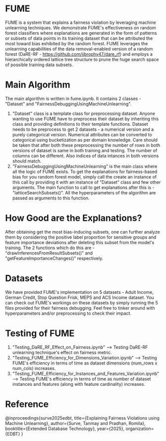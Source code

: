 # FUME
FUME is a system that explains a fairness violation by leveraging machine unlearning techniques. We demonstrate FUME's effectiveness on random forest classifiers where explanations are generated in the form of patterns or subsets of data points in its training dataset that can be attributed the most toward bias exhibited by the random forest. FUME leverages the unlearning capabilities of the data removal-enabled version of a random forest (DaRE-RF - https://github.com/jjbrophy47/dare_rf) and employs a hierarchically ordered lattice tree structure to prune the huge search space of possible training data subsets.

# Main Algorithm
The main algorithm is written in fume.ipynb. It contains 2 classes - "Dataset" and "FairnessDebuggingUsingMachineUnlearning".
1. "Dataset" class is a template class for preprocessing dataset. Anyone wanting to use FUME have to preprocess their dataset by inheriting this class and providing definitions to their template functions. Dataset needs to be preprocess to get 2 datasets - a numerical version and a purely categorical version. Numerical attributes can be converted to categorical using bucketization as per domain knowledge. Care should be taken that after both these preprocessing the number of rows in both versions of dataset is same in both training and testing. The number of columns can be different. Also indices of data intances in both versions should match.
2. "FairnessDebuggingUsingMachineUnlearning" is the main class where all the logic of FUME exists. To get the explanations for fairness-based bias for you random forest model, simply call the create an instance of this call by providing it with an instance of "Dataset" class and few other arguments. The main function to call to get explanations after this is - "latticeSearchSubsets()". All the hyperparameters of the algorithm are passed as arguments to this function.

# How Good are the Explanations?
After obtaining get the most bias-inducing subsets, one can further analyze them by considering the positive label proportion for sensitive groups and feature importance deviations after deleting this subset from the model's training. The 2 functions which do this are - "drawInferencesFromResultSubsets()" and "getFeatureImportanceChanges()" respectively. 

# Datasets
We have provided FUME's implementation on 5 datasets - Adult Income, German Credit, Stop Question Frisk, MEPS and ACS Income dataset. You can check out FUME's workings on these datasets by simply running the 5 files provided for their fairness debugging. Feel free to tinker around with hyperparameters and/or preprocessing to check their impact.

# Testing of FUME
1. "Testing_DaRE_RF_Effect_on_Fairness.ipynb" --> Testing DaRE-RF unlearning technique's effect on fairness metric.
2. "Testing_FUME_Efficiency_for_Dimensions_Variation.ipynb" --> Testing FUME's efficiency in terms of time as dataset dimensions (num_rows x num_cols) increases.
3. "Testing_FUME_Efficiency_for_Instances_and_Features_Variation.ipynb" --> Testing FUME's efficiency in terms of time as number of dataset instances and features (along with feature cardinality) increases.
 
# Reference  
@inproceedings{surve2025edbt,
  title={Explaining Fairness Violations using Machine Unlearning},
  author={Surve, Tanmay and Pradhan, Romila},
  booktitle={Extended Database Technology},
  year={2025},
  organization={EDBT}
}